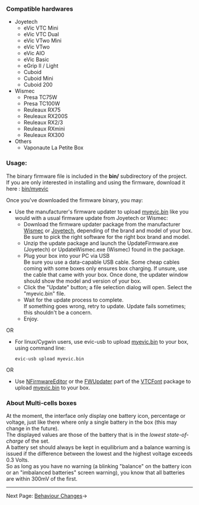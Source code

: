 ### Compatible hardwares
* Joyetech
  * eVic VTC Mini
  * eVic VTC Dual
  * eVic VTwo Mini
  * eVic VTwo
  * eVic AIO
  * eVic Basic
  * eGrip II / Light
  * Cuboid
  * Cuboid Mini
  * Cuboid 200
* Wismec
  * Presa TC75W
  * Presa TC100W
  * Reuleaux RX75
  * Reuleaux RX200S
  * Reuleaux RX2/3
  * Reuleaux RXmini
  * Reuleaux RX300
* Others
  * Vaponaute La Petite Box
  
### Usage:

The binary firmware file is included in the **bin/** subdirectory of the project.  
If you are only interested in installing and using the firmware, download it here : [bin/myevic](https://github.com/ClockSelect/myevic/blob/master/bin/myevic.bin)
  
Once you've downloaded the firmware binary, you may:

- Use the manufacturer's firmware updater to upload [myevic.bin](https://github.com/ClockSelect/myevic/blob/master/bin/myevic.bin) like you would with a usual firmware update from Joyetech or Wismec:
  - Download the firmware updater package from the manufacturer [Wismec](http://www.wismec.com/software/) or [Joyetech](http://www.joyetech.com/mvr-software/), depending of the brand and model of your box. Be sure to pick the right software for the right box brand and model.
  - Unzip the update package and launch the UpdateFirmware.exe (Joyetech) or UpdateWismec.exe (Wismec) found in the package.
  - Plug your box into your PC via USB  
    Be sure you use a data-capable USB cable. Some cheap cables coming with some boxes only ensures box charging. If unsure, use the cable that came with your box. Once done, the updater window should show the model and version of your box.
  - Click the "Update" button; a file selection dialog will open. Select the "myevic.bin" file.
  - Wait for the update process to complete.  
    If something goes wrong, retry to update. Update fails sometimes; this shouldn't be a concern.
  - Enjoy.  
  
OR  

- For linux/Cygwin users, use evic-usb to upload [myevic.bin](https://github.com/ClockSelect/myevic/blob/master/bin/myevic.bin) to your box, using command line:

    ```evic-usb upload myevic.bin```

OR  

- Use  [NFirmwareEditor](https://github.com/TBXin/NFirmwareEditor/releases) or the [FWUpdater](https://www.dropbox.com/s/83zd19gu05pl3r6/EvicVTCFont.rar?dl=1) part of the [VTCFont](https://www.dropbox.com/s/83zd19gu05pl3r6/EvicVTCFont.rar?dl=1) package to upload [myevic.bin](https://github.com/ClockSelect/myevic/blob/master/bin/myevic.bin) to your box.

### About Multi-cells boxes

At the moment, the interface only display one battery icon, percentage or voltage, just like there where only a single battery in the box (this may change in the future).  
The displayed values are those of the battery that is in the *lowest state-of-charge* of the set.  
A battery set should always be kept in equilibrium and a balance warning is issued if the difference between the lowest and the highest voltage exceeds 0.3 Volts.  
So as long as you have no warning (a blinking "balance" on the battery icon or an "imbalanced batteries" screen warning), you know that all batteries are within 300mV of the first.

-----

Next Page: [Behaviour Changes](behaviourchanges_en.md)→
